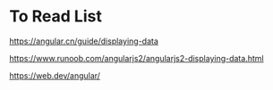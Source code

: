 # To Read List

https://angular.cn/guide/displaying-data

https://www.runoob.com/angularjs2/angularjs2-displaying-data.html

https://web.dev/angular/